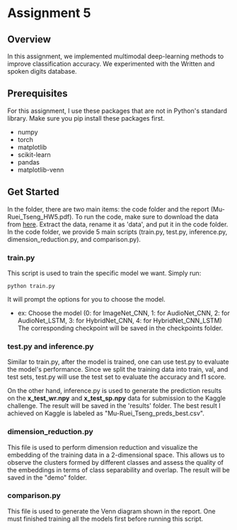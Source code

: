 # Assignment 5

## Overview
In this assignment, we implemented multimodal deep-learning methods to improve classification accuracy. We experimented with the Written and spoken digits database.

## Prerequisites
For this assignment, I use these packages that are not in Python's standard library. Make sure you pip install these packages first.
* numpy
* torch
* matplotlib
* scikit-learn
* pandas
* matplotlib-venn

## Get Started
In the folder, there are two main items: the code folder and the report (Mu-Ruei_Tseng_HW5.pdf). To run the code, make sure to download the data from [here](https://www.kaggle.com/competitions/sp24-tamu-csce-633-600-machine-learning/data). Extract the data, rename it as 'data', and put it in the code folder. In the code folder, we provide 5 main scripts (train.py, test.py, inference.py, dimension_reduction.py, and comparison.py).

### train.py
This script is used to train the specific model we want. Simply run:
```
python train.py 
```
It will prompt the options for you to choose the model. 
* ex: Choose the model (0: for ImageNet_CNN, 1: for AudioNet_CNN, 2: for AudioNet_LSTM, 3: for HybridNet_CNN, 4: for HybridNet_CNN_LSTM) 
The corresponding checkpoint will be saved in the checkpoints folder.

### test.py and inference.py
Similar to train.py, after the model is trained, one can use test.py to evaluate the model's performance. Since we split the training data into train, val, and test sets, test.py will use the test set to evaluate the accuracy and f1 score. 

On the other hand, inference.py is used to generate the prediction results on the <b>x_test_wr.npy</b> and <b>x_test_sp.npy</b> data for submission to the Kaggle challenge. The result will be saved in the 'results' folder. The best result I achieved on Kaggle is labeled as "Mu-Ruei_Tseng_preds_best.csv".

### dimension_reduction.py
This file is used to perform dimension reduction and visualize the embedding of the training data in a 2-dimensional space. This allows us to observe the clusters formed by different classes and assess the quality of the embeddings in terms of class separability and overlap. The result will be saved in the "demo" folder.

### comparison.py
This file is used to generate the Venn diagram shown in the report. One must finished training all the models first before running this script.

